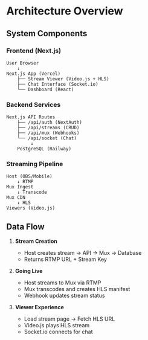 # Architecture Overview

## System Components

### Frontend (Next.js)
```
User Browser
    ↓
Next.js App (Vercel)
    ├── Stream Viewer (Video.js + HLS)
    ├── Chat Interface (Socket.io)
    └── Dashboard (React)
```

### Backend Services
```
Next.js API Routes
    ├── /api/auth (NextAuth)
    ├── /api/streams (CRUD)
    ├── /api/mux (Webhooks)
    └── /api/socket (Chat)
         ↓
    PostgreSQL (Railway)
```

### Streaming Pipeline
```
Host (OBS/Mobile)
    ↓ RTMP
Mux Ingest
    ↓ Transcode
Mux CDN
    ↓ HLS
Viewers (Video.js)
```

## Data Flow

1. **Stream Creation**
   - Host creates stream → API → Mux → Database
   - Returns RTMP URL + Stream Key

2. **Going Live**
   - Host streams to Mux via RTMP
   - Mux transcodes and creates HLS manifest
   - Webhook updates stream status

3. **Viewer Experience**
   - Load stream page → Fetch HLS URL
   - Video.js plays HLS stream
   - Socket.io connects for chat
